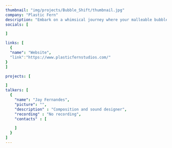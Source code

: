 ```yaml
---
thumbnail: "img/projects/Bubble_Shift/thumbnail.jpg"
company: "Plastic Fern"
description: "Embark on a whimsical journey where your malleable bubble gum avatar masters the art of transformation, morphing into various forms to navigate a world where the environment itself guides your path. Discover the enchanting mechanics of shape-shifting as you adapt to the ever-changing landscapes, turning each twist and turn into an adventure that tests the limits of your bubble-gummed ingenuity."
socials: [

]

links: [
  {
  "name": "Website",
  "link":"https://www.plasticfernstudios.com/"
}
]

projects: [

]
talkers: [
  {
    "name": "Jay Fernandes",
    "picture": "",
    "description" : "Composition and sound designer",
    "recording" : "No recording",
    "contacts" : [

    ]
  }
]
---
```

